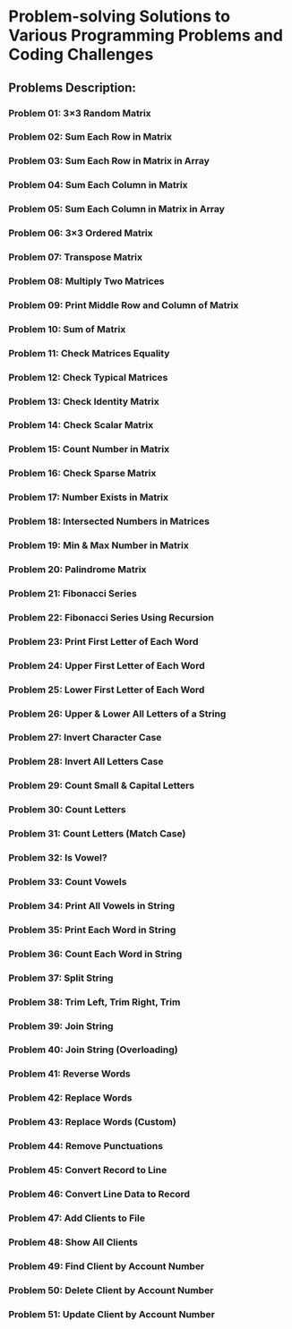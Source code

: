 # Problem-solving Solutions to Various Programming Problems and Coding Challenges

## Problems Description:

### Problem 01: 3×3 Random Matrix
### Problem 02: Sum Each Row in Matrix
### Problem 03: Sum Each Row in Matrix in Array
### Problem 04: Sum Each Column in Matrix
### Problem 05: Sum Each Column in Matrix in Array
### Problem 06: 3×3 Ordered Matrix
### Problem 07: Transpose Matrix
### Problem 08: Multiply Two Matrices
### Problem 09: Print Middle Row and Column of Matrix
### Problem 10: Sum of Matrix
### Problem 11: Check Matrices Equality
### Problem 12: Check Typical Matrices
### Problem 13: Check Identity Matrix
### Problem 14: Check Scalar Matrix
### Problem 15: Count Number in Matrix
### Problem 16: Check Sparse Matrix
### Problem 17: Number Exists in Matrix
### Problem 18: Intersected Numbers in Matrices
### Problem 19: Min & Max Number in Matrix
### Problem 20: Palindrome Matrix
### Problem 21: Fibonacci Series
### Problem 22: Fibonacci Series Using Recursion
### Problem 23: Print First Letter of Each Word
### Problem 24: Upper First Letter of Each Word
### Problem 25: Lower First Letter of Each Word
### Problem 26: Upper & Lower All Letters of a String
### Problem 27: Invert Character Case
### Problem 28: Invert All Letters Case
### Problem 29: Count Small & Capital Letters
### Problem 30: Count Letters
### Problem 31: Count Letters (Match Case)
### Problem 32: Is Vowel?
### Problem 33: Count Vowels
### Problem 34: Print All Vowels in String
### Problem 35: Print Each Word in String
### Problem 36: Count Each Word in String
### Problem 37: Split String
### Problem 38: Trim Left, Trim Right, Trim
### Problem 39: Join String
### Problem 40: Join String (Overloading)
### Problem 41: Reverse Words
### Problem 42: Replace Words
### Problem 43: Replace Words (Custom)
### Problem 44: Remove Punctuations
### Problem 45: Convert Record to Line
### Problem 46: Convert Line Data to Record
### Problem 47: Add Clients to File
### Problem 48: Show All Clients
### Problem 49: Find Client by Account Number
### Problem 50: Delete Client by Account Number
### Problem 51: Update Client by Account Number
